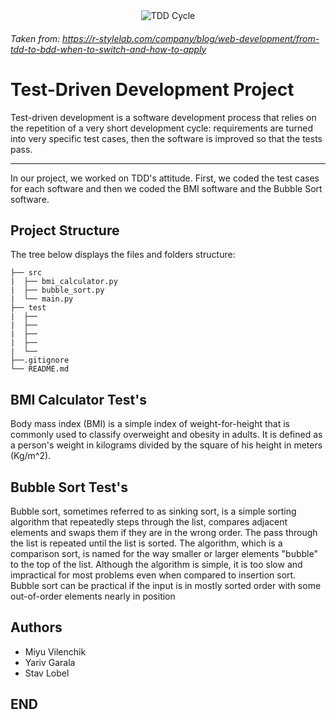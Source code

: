 <div style="text-align: center"><img src="http://r-stylelab.com/wp-content/uploads/2018/07/tdd-cycle1.png" alt="TDD Cycle"/></div>

###### Taken from: https://r-stylelab.com/company/blog/web-development/from-tdd-to-bdd-when-to-switch-and-how-to-apply
# Test-Driven Development Project

Test-driven development is a software development process that relies on the repetition of a very short development cycle:
requirements are turned into very specific test cases, then the software is improved so that the tests pass.
___
In our project, we worked on TDD's attitude.
First, we coded the test cases for each software and then we coded the BMI software and the Bubble Sort software.
## Project Structure
The tree below displays the files and folders structure:
```
├── src
|  ├── bmi_calculator.py
|  ├── bubble_sort.py
|  └── main.py
├── test
|  ├──
|  ├──
|  ├──
|  ├──
|  └──
├──.gitignore
└── README.md
```

## BMI  Calculator Test's
Body mass index (BMI) is a simple index of weight-for-height that is commonly used to classify overweight and obesity in adults.
It is defined as a person's weight in kilograms divided by the square of his height in meters (Kg/m^2). 

## Bubble Sort Test's
Bubble sort, sometimes referred to as sinking sort, is a simple sorting algorithm that repeatedly steps through the list,
compares adjacent elements and swaps them if they are in the wrong order.
The pass through the list is repeated until the list is sorted.
The algorithm, which is a comparison sort, is named for the way smaller or larger elements "bubble" to the top of the list.
Although the algorithm is simple, it is too slow and impractical for most problems even when compared to insertion sort.
Bubble sort can be practical if the input is in mostly sorted order with some out-of-order elements nearly in position


## Authors
* Miyu Vilenchik
* Yariv Garala
* Stav Lobel

## END
